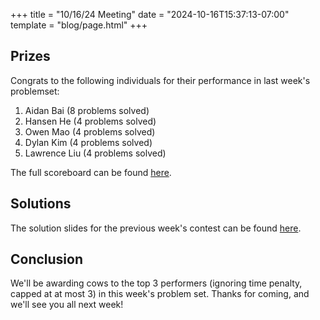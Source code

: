 +++
title = "10/16/24 Meeting"
date = "2024-10-16T15:37:13-07:00"
template = "blog/page.html"
+++

## Prizes

Congrats to the following individuals for their performance in last week's problemset:
1. Aidan Bai (8 problems solved)
2. Hansen He (4 problems solved)
3. Owen Mao (4 problems solved)
4. Dylan Kim (4 problems solved)
5. Lawrence Liu (4 problems solved)


The full scoreboard can be found [here](https://codeforces.com/group/t22P8AwpuF/contest/552957/standings/groupmates/true).

## Solutions

The solution slides for the previous week's contest can be found [here](https://docs.google.com/presentation/d/1eZTqJiuTyKCKNuRRqPi7Ro18aTg3JKXHnNicfH6OBmc/edit?usp=sharing).

## Conclusion

We'll be awarding cows to the top 3 performers (ignoring time penalty, capped at at most 3) in this week's problem set.
Thanks for coming, and we'll see you all next week!

